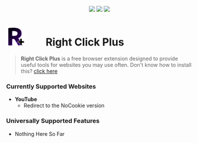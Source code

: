 <p align="center">
  <img src="https://img.shields.io/badge/Development_Stage-Beta-lightblue">
  <img src="https://img.shields.io/badge/Current_Version-0.0.52-lightgreen">
    <img src="https://img.shields.io/badge/Download_Latest-0.0.52-lightgray" href="https://google.com">
</p>

# <img src="https://github.com/Newfies/RightClickPlus/blob/main/images/Ext/EnabledFavicon.png?raw=true" style="height: 50px; width: 50px; margin-right: 50px;"> Right Click Plus
> **Right Click Plus** is a free browser extension designed to provide useful tools for websites you may use often.
> Don't know how to install this? [click here](how-to-install.mp4)

### Currently Supported Websites
- **YouTube**
  - Redirect to the NoCookie version

### Universally Supported Features
- Nothing Here So Far